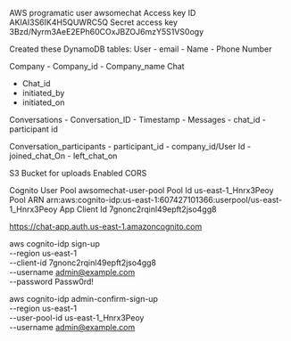 AWS programatic user
awsomechat
Access key ID AKIAI3S6IK4H5QUWRC5Q
Secret access key 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

Created these DynamoDB tables:
User
    - email
    - Name
    - Phone Number

Company
    - Company_id
    - Company_name
Chat
 - Chat_id
 - initiated_by
 - initiated_on

Conversations
    - Conversation_ID
    - Timestamp
    - Messages
    - chat_id
    - participant id


Conversation_participants
    - participant_id 
    - company_id/User Id
    - joined_chat_On
    - left_chat_on

S3 Bucket for uploads
Enabled CORS

Cognito User Pool
awsomechat-user-pool
Pool Id us-east-1_Hnrx3Peoy
Pool ARN arn:aws:cognito-idp:us-east-1:607427101366:userpool/us-east-1_Hnrx3Peoy
App Client Id 7gnonc2rqinl49epft2jso4gg8

https://chat-app.auth.us-east-1.amazoncognito.com

aws cognito-idp sign-up \
  --region us-east-1 \
  --client-id 7gnonc2rqinl49epft2jso4gg8 \
  --username admin@example.com \
  --password Passw0rd!

aws cognito-idp admin-confirm-sign-up \
  --region us-east-1 \
  --user-pool-id us-east-1_Hnrx3Peoy \
  --username admin@example.com